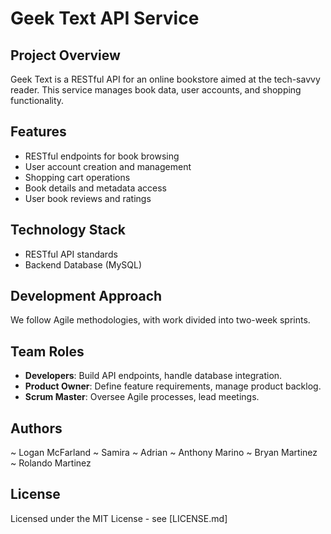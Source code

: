 # Geek Text API Service

## Project Overview
Geek Text is a RESTful API for an online bookstore aimed at the tech-savvy reader. This service manages book data, user accounts, and shopping functionality.

## Features
- RESTful endpoints for book browsing
- User account creation and management
- Shopping cart operations
- Book details and metadata access
- User book reviews and ratings

## Technology Stack
- RESTful API standards
- Backend Database (MySQL)

## Development Approach
We follow Agile methodologies, with work divided into two-week sprints.

## Team Roles
- **Developers**: Build API endpoints, handle database integration.
- **Product Owner**: Define feature requirements, manage product backlog.
- **Scrum Master**: Oversee Agile processes, lead meetings.

## Authors
~ Logan McFarland
~ Samira 
~ Adrian
~ Anthony Marino
~ Bryan Martinez
~ Rolando Martinez

## License
Licensed under the MIT License - see [LICENSE.md]

